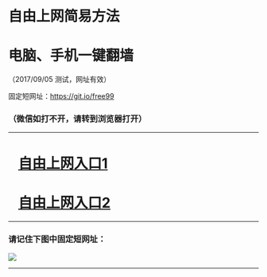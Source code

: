 ﻿# 自由上网简易方法

# 电脑、手机一键翻墙

（2017/09/05 测试，网址有效）

固定短网址：https://git.io/free99

### （微信如打不开，请转到浏览器打开）


***





# &nbsp;&nbsp; <a href="http://ft2418727602.fwq-tz1001.xyz/fwqtz01.html?t=090500112599 " target="_blank">自由上网入口1</a>
# &nbsp;&nbsp; <a href="http://ft1979132195.fwq-tz1002.xyz/fwqtz02.html?t=09050015290 " target="_blank">自由上网入口2</a>
***

### 请记住下图中固定短网址：

<img src="https://s3-us-west-2.amazonaws.com/fwq-1001/yjfq-20170905okok.png" /> 


***

